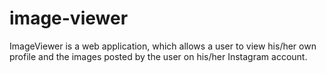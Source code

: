 # image-viewer
ImageViewer is a web application, which allows a user to view his/her own profile and the images posted by the user on his/her Instagram account.
